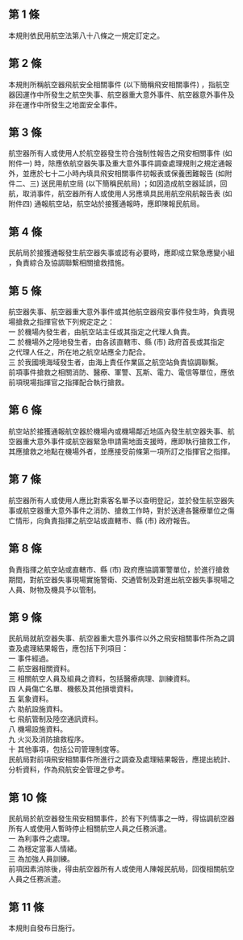 第 1 條
-------
本規則依民用航空法第八十八條之一規定訂定之。

第 2 條
-------
本規則所稱航空器飛航安全相關事件 (以下簡稱飛安相關事件) ，指航空  
器因運作中所發生之航空失事、航空器重大意外事件、航空器意外事件及  
非在運作中所發生之地面安全事件。

第 3 條
-------
航空器所有人或使用人於航空器發生符合強制性報告之飛安相關事件 (如  
附件一) 時，除應依航空器失事及重大意外事件調查處理規則之規定通報  
外，並應於七十二小時內填具飛安相關事件初報表或保養困難報告 (如附  
件二、三) 送民用航空局 (以下簡稱民航局) ；如因造成航空器延誤，回  
航，取消事件，航空器所有人或使用人另應填具民用航空飛航報告表 (如  
附件四) 通報航空站，航空站於接獲通報時，應即陳報民航局。

第 4 條
-------
民航局於接獲通報發生航空器失事或認有必要時，應即成立緊急應變小組  
，負責綜合及協調聯繫相關搶救措施。

第 5 條
-------
航空器失事、航空器重大意外事件或其他航空器飛安事件發生時，負責現  
場搶救之指揮官依下列規定定之：  
一  於機場內發生者，由航空站主任或其指定之代理人負責。  
二  於機場外之陸地發生者，由各該直轄市、縣 (市) 政府首長或其指定  
    之代理人任之，所在地之航空站應全力配合。  
三  於我國境海域發生者，由海上責任作業區之航空站負責協調聯繫。  
前項事件搶救之相關消防、醫療、軍警、瓦斯、電力、電信等單位，應依  
前項現場指揮官之指揮配合執行搶救。

第 6 條
-------
航空站於接獲通報航空器於機場內或機場鄰近地區內發生航空器失事、航  
空器重大意外事件或航空器緊急申請需地面支援時，應即執行搶救工作，  
其應搶救之地點在機場外者，並應接受前條第一項所訂之指揮官之指揮。

第 7 條
-------
航空器所有人或使用人應比對乘客名單予以查明登記，並於發生航空器失  
事或航空器重大意外事件之消防、搶救工作時，對於送達各醫療單位之傷  
亡情形，向負責指揮之航空站或直轄市、縣 (市) 政府報告。

第 8 條
-------
負責指揮之航空站或直轄市、縣 (市) 政府應協調軍警單位，於進行搶救  
期間，對航空器失事現場實施警衛、交通管制及對進出航空器失事現場之  
人員、財物及機具予以管制。

第 9 條
-------
民航局就航空器失事、航空器重大意外事件以外之飛安相關事件所為之調  
查及處理結果報告，應包括下列項目：  
一  事件經過。  
二  航空器相關資料。  
三  相關航空人員及組員之資料，包括醫療病理、訓練資料。  
四  人員傷亡名單、機骸及其他損壞資料。  
五  氣象資料。  
六  助航設施資料。  
七  飛航管制及陸空通訊資料。  
八  機場設施資料。  
九  火災及消防搶救程序。  
十  其他事項，包括公司管理制度等。  
民航局對前項飛安相關事件所進行之調查及處理結果報告，應提出統計、  
分析資料，作為飛航安全管理之參考。

第 10 條
--------
民航局於航空器發生飛安相關事件，於有下列情事之一時，得協調航空器  
所有人或使用人暫時停止相關航空人員之任務派遣。  
一  為利事件之處理。  
二  為穩定當事人情緒。  
三  為加強人員訓練。  
前項因素消除後，得由航空器所有人或使用人陳報民航局，回復相關航空  
人員之任務派遣。

第 11 條
--------
本規則自發布日施行。

